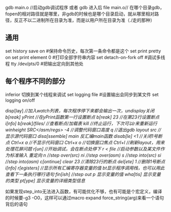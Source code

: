 gdb main.o //启动gdb调试程序 或者 gdb 进入后 file main.o// 在哪个目录gdb，fopen的相对路径就是哪里，非gdb的时候也是哪个目录启动，就从哪里相对路径，反正不以二进制所在目录为准，而是以用户所在目录为准（./走的那种）

## 通用
set history save on #保持命令历史，每次第一条命令都是这个
set print pretty on
set print element 0 #打印全部字符串内容
set detach-on-fork off #调试多线程
tty /dev/pts/0 #把输出定向到其他处

## 每个程序不同的部分
inferior <num> 切换到某个线程来调试
set logging file <file name> #设置输出会同步到某文件
set logging on/off

disp[lay] <var> //加入watch列表，每次程序停下来都会输出一次，undisplay关闭
b[reak] yPrint //在yPrint函数第一行设置断点
b[reak] 23 //在第23行设置断点
i[nfo] b[reak]/files/ //查看断点/加载表
kill //终止运行，下次可以r来重新运行
winheight SRC</asm/regs> -4 //调整代码窗口高度
q //退出gdb
layout src //显示源代码窗口
disa[ssemble] main 反汇编main函数
disab[le] <1 //关闭1号断点
Ctrl+x a //不显示代码窗口
Ctrl+x o //切换窗口焦点
Ctrl+l //刷新layout，用来处理花屏问题
r[un] //开始调试，会在断点处停下 <args> r < file //启动参数以及某文件作为标准输入 重定向
n //step over(src)
ni //step over(asm)
s //step into(src)
si //step into(asm)
c[ontinue]
clear 23 //清除23行的断点
del[ete] 1 //删除1号断点
i[nfo] r[egisters] //显示所有汇编寄存器变量的值
bt显示程序调用栈，也可以用此查看下一条执行哪行语句
fin[ish] //step out
p 显示变量的值
wha[tis] 显示变量的类型
pt[ype] 显示变量的详细类型信息



如果发现step_into无法进入函数，有可能优化不够，也有可能是个宏定义，编译的时候要-g3 -O0，这样可以通过macro expand force_string(arg)来看一个语句背后的语句
